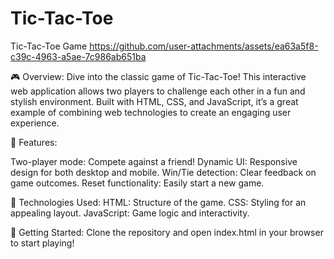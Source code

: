# Tic-Tac-Toe
Tic-Tac-Toe Game
https://github.com/user-attachments/assets/ea63a5f8-c39c-4963-a5ae-7c986ab651ba

🎮 Overview:
Dive into the classic game of Tic-Tac-Toe! This interactive web application allows two players to challenge each other in a fun and stylish environment. Built with HTML, CSS, and JavaScript, it’s a great example of combining web technologies to create an engaging user experience.

🌟 Features:

Two-player mode: Compete against a friend!
Dynamic UI: Responsive design for both desktop and mobile.
Win/Tie detection: Clear feedback on game outcomes.
Reset functionality: Easily start a new game.

🚀 Technologies Used:
HTML: Structure of the game.
CSS: Styling for an appealing layout.
JavaScript: Game logic and interactivity.

📁 Getting Started:
Clone the repository and open index.html in your browser to start playing!
